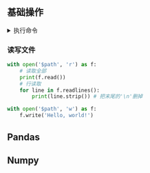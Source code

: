 ## 基础操作

<details>
<summary>执行命令</summary>
<pre><code>
```python
# 简单的方式，还有其他方式，网上查询。
os.system('cd .. && hexo clean && hexo g && hexo d')
```
</code></pre>
</details>


### 读写文件

```python
with open('$path', 'r') as f:
    # 读取全部
    print(f.read())
    # 行读取 
    for line in f.readlines():
        print(line.strip()) # 把末尾的'\n'删掉
```

```python
with open('$path', 'w') as f:
    f.write('Hello, world!')
```

## Pandas

## Numpy
